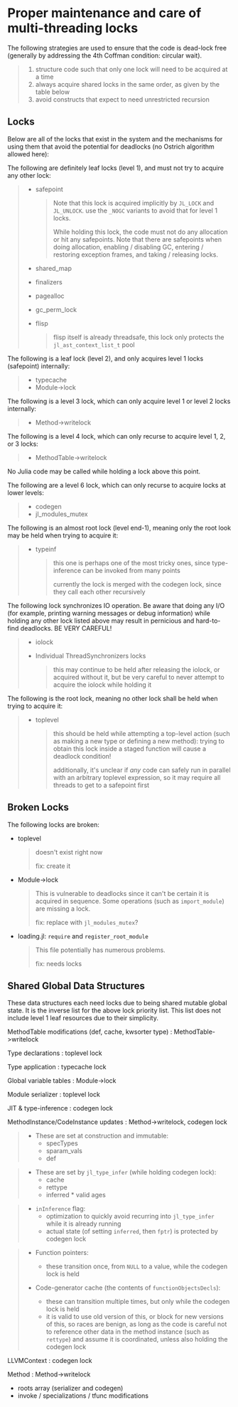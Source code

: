 # Proper maintenance and care of multi-threading locks

The following strategies are used to ensure that the code is dead-lock free (generally by addressing
the 4th Coffman condition: circular wait).

> 1. structure code such that only one lock will need to be acquired at a time
> 2. always acquire shared locks in the same order, as given by the table below
> 3. avoid constructs that expect to need unrestricted recursion

## Locks

Below are all of the locks that exist in the system and the mechanisms for using them that avoid
the potential for deadlocks (no Ostrich algorithm allowed here):

The following are definitely leaf locks (level 1), and must not try to acquire any other lock:

>   * safepoint
>
>     > Note that this lock is acquired implicitly by `JL_LOCK` and `JL_UNLOCK`. use the `_NOGC` variants
>     > to avoid that for level 1 locks.
>     >
>     > While holding this lock, the code must not do any allocation or hit any safepoints. Note that
>     > there are safepoints when doing allocation, enabling / disabling GC, entering / restoring exception
>     > frames, and taking / releasing locks.
>   * shared_map
>   * finalizers
>   * pagealloc
>   * gc_perm_lock
>   * flisp
>
>     > flisp itself is already threadsafe, this lock only protects the `jl_ast_context_list_t` pool

The following is a leaf lock (level 2), and only acquires level 1 locks (safepoint) internally:

>   * typecache
>   * Module->lock

The following is a level 3 lock, which can only acquire level 1 or level 2 locks internally:

>   * Method->writelock

The following is a level 4 lock, which can only recurse to acquire level 1, 2, or 3 locks:

>   * MethodTable->writelock

No Julia code may be called while holding a lock above this point.

The following are a level 6 lock, which can only recurse to acquire locks at lower levels:

>   * codegen
>   * jl_modules_mutex

The following is an almost root lock (level end-1), meaning only the root look may be held when
trying to acquire it:

>   * typeinf
>
>     > this one is perhaps one of the most tricky ones, since type-inference can be invoked from many
>     > points
>     >
>     > currently the lock is merged with the codegen lock, since they call each other recursively

The following lock synchronizes IO operation. Be aware that doing any I/O (for example,
printing warning messages or debug information) while holding any other lock listed above
may result in pernicious and hard-to-find deadlocks. BE VERY CAREFUL!

>   * iolock
>   * Individual ThreadSynchronizers locks
>
>     > this may continue to be held after releasing the iolock, or acquired without it,
>     > but be very careful to never attempt to acquire the iolock while holding it


The following is the root lock, meaning no other lock shall be held when trying to acquire it:

>   * toplevel
>
>     > this should be held while attempting a top-level action (such as making a new type or defining
>     > a new method): trying to obtain this lock inside a staged function will cause a deadlock condition!
>     >
>     >
>     > additionally, it's unclear if *any* code can safely run in parallel with an arbitrary toplevel
>     > expression, so it may require all threads to get to a safepoint first

## Broken Locks

The following locks are broken:

  * toplevel

    > doesn't exist right now
    >
    > fix: create it

  * Module->lock

    > This is vulnerable to deadlocks since it can't be certain it is acquired in sequence.
    > Some operations (such as `import_module`) are missing a lock.
    >
    > fix: replace with `jl_modules_mutex`?

  * loading.jl: `require` and `register_root_module`

    > This file potentially has numerous problems.
    >
    > fix: needs locks

## Shared Global Data Structures

These data structures each need locks due to being shared mutable global state. It is the inverse
list for the above lock priority list. This list does not include level 1 leaf resources due to
their simplicity.

MethodTable modifications (def, cache, kwsorter type) : MethodTable->writelock

Type declarations : toplevel lock

Type application : typecache lock

Global variable tables : Module->lock

Module serializer : toplevel lock

JIT & type-inference : codegen lock

MethodInstance/CodeInstance updates : Method->writelock, codegen lock

>   * These are set at construction and immutable:
>       * specTypes
>       * sparam_vals
>       * def

>   * These are set by `jl_type_infer` (while holding codegen lock):
>       * cache
>       * rettype
>       * inferred
        * valid ages

>   * `inInference` flag:
>       * optimization to quickly avoid recurring into `jl_type_infer` while it is already running
>       * actual state (of setting `inferred`, then `fptr`) is protected by codegen lock

>   * Function pointers:
>       * these transition once, from `NULL` to a value, while the codegen lock is held
>
>   * Code-generator cache (the contents of `functionObjectsDecls`):
>       * these can transition multiple times, but only while the codegen lock is held
>       * it is valid to use old version of this, or block for new versions of this, so races are benign,
>         as long as the code is careful not to reference other data in the method instance (such as `rettype`)
>         and assume it is coordinated, unless also holding the codegen lock
>
LLVMContext : codegen lock

Method : Method->writelock

  * roots array (serializer and codegen)
  * invoke / specializations / tfunc modifications
